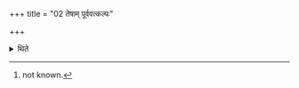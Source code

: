 +++
title = "02 तेषाम् पूर्ववत्कल्पः"

+++

<details><summary>थिते</summary>

2. The ritual procedure of them is the same as described earlier.[^1]   

[^1]: not known.  
</details>
